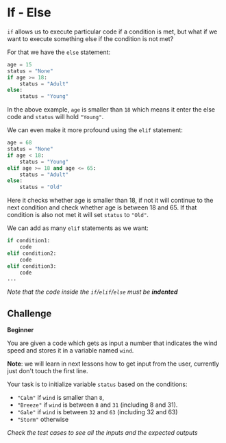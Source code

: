 # If - Else

`if` allows us to execute particular code if a condition is met, but what if we want to execute something else if the condition is not met?

For that we have the `else` statement:

```python
age = 15
status = "None"
if age >= 18:
    status = "Adult"
else:
    status = "Young"
```

In the above example, `age` is smaller than `18` which means it enter the else code and `status` will hold `"Young"`.

We can even make it more profound using the `elif` statement:

```python
age = 68
status = "None"
if age < 18:
    status = "Young"
elif age >= 18 and age <= 65:
    status = "Adult"
else:
    status = "Old"
```

Here it checks whether age is smaller than 18, if not it will continue to the next condition and check whether age is between 18 and 65. If that condition is also not met it will set `status` to `"Old"`.

We can add as many `elif` statements as we want:

```python
if condition1:
    code
elif condition2:
    code
elif condition3:
    code
...
```

*Note that the code inside the `if`/`elif`/`else` must be **indented***

## Challenge

**Beginner**

You are given a code which gets as input a number that indicates the wind speed and stores it in a variable named `wind`.

**Note**: we will learn in next lessons how to get input from the user, currently just don't touch the first line.

Your task is to initialize variable `status` based on the conditions:

* `"Calm"` if `wind` is smaller than `8`,
* `"Breeze"` if `wind` is between `8` and `31` (including 8 and 31).
* `"Gale"` if `wind` is between `32` and `63` (including 32 and 63)
* `"Storm"` otherwise

*Check the test cases to see all the inputs and the expected outputs*